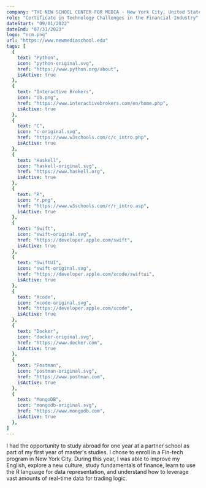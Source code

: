 ```yaml
---
company: "THE NEW SCHOOL CENTER FOR MEDIA - New York City, United States"
role: "Certificate in Technology Challenges in the Financial Industry"
dateStart: "09/01/2022"
dateEnd: "07/31/2023"
logo: "ncm.png"
url: "https://www.newmediaschool.edu"
tags: [
  {
    text: "Python", 
    icon: "python-original.svg",
    href: "https://www.python.org/about",
    isActive: true
  },
  {
    text: "Interactive Brokers", 
    icon: "ib.png",
    href: "https://www.interactivebrokers.com/en/home.php",
    isActive: true
  },
  { 
    text: "C", 
    icon: "c-original.svg", 
    href: "https://www.w3schools.com/c/c_intro.php",
    isActive: true
  },
  { 
    text: "Haskell", 
    icon: "haskell-original.svg", 
    href: "https://www.haskell.org",
    isActive: true
  },
  { 
    text: "R", 
    icon: "r.png", 
    href: "https://www.w3schools.com/r/r_intro.asp",
    isActive: true
  },
  { 
    text: "Swift", 
    icon: "swift-original.svg", 
    href: "https://developer.apple.com/swift",
    isActive: true
  },
  { 
    text: "SwiftUI", 
    icon: "swift-original.svg", 
    href: "https://developer.apple.com/xcode/swiftui",
    isActive: true
  },
  { 
    text: "Xcode", 
    icon: "xcode-original.svg", 
    href: "https://developer.apple.com/xcode",
    isActive: true
  },
  { 
    text: "Docker", 
    icon: "docker-original.svg", 
    href: "https://www.docker.com",
    isActive: true
  },
  { 
    text: "Postman", 
    icon: "postman-original.svg", 
    href: "https://www.postman.com",
    isActive: true
  },
  { 
    text: "MongoDB", 
    icon: "mongodb-original.svg", 
    href: "https://www.mongodb.com",
    isActive: true
  },
]
---
```


I had the opportunity to study abroad for one year at a partner school as part of my first year of master's studies. I chose to enroll in a Fin-tech program in New York City. During this year, I was able to improve my English, explore a new culture, study fundamentals of finance, learn to use the R language for data representation, and understand how to leverage vast amounts of real-time data for trading logic.
